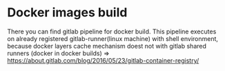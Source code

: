 # Docker images build

There you can find gitlab pipeline for docker build. This pipeline executes on already registered gitlab-runner(linux machine) with shell environment, 
because docker layers cache mechanism doest not with gitlab shared runners (docker in docker builds) => https://about.gitlab.com/blog/2016/05/23/gitlab-container-registry/